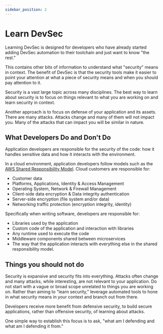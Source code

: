 ```yaml
---
sidebar_position: 2
---
```


# Learn DevSec

Learning DevSec is designed for developers who have already started adding DevSec automation to their toolchain and just want to know "the rest."

This contains other bits of information to understand what "security" means in context. The benefit of DevSec is that the security tools make it easier to point your attention at what a piece of security means and when you should pay attention to it.

Security is a vast large topic across many disciplines. The best way to learn about security is to focus on things relevant to what you are working on and learn security in context.

Another approach is to focus on defense of your application and its assets. There are many attacks. Attacks change and many of them will not impact you. Many of the attacks that can impact you will be similar in nature.

## What Developers Do and Don't Do

Application developers are responsible for the security of the code: how it handles sensitive data and how it interacts with the environment.

In a cloud environment, application developers follow models such as the [AWS Shared Responsibility Model](https://aws.amazon.com/compliance/shared-responsibility-model/). Cloud customers are responsible for:
- Customer data
- Platforms, Applications, Identity & Access Management
- Operating System, Network & Firewall Management
- Client-side data encryption & Data integrity authentication
- Server-side encryption (file system and/or data)
- Networking traffic protection (encryption integrity, identity)

Specifically when writing software, developers are responsible for:
- Libraries used by the application
- Custom code of the application and interaction with libraries
- Any runtime used to execute the code
- Middleware components shared between microservices
- The way that the application interacts with everything else in the shared responsibility model.

## Things you should not do

Security is expansive and security fits into everything. Attacks often change and many attacks, while interesting, are not relevant to your application. Do not start with a vague or broad scope unrelated to things you are working on. Rather than aiming to "learn security," leverage automated tools to hone in what security means in your context and branch out from there.

Developers receive more benefit from defensive security, to build secure applications, rather than offensive security, of learning about attacks.

One simple way to establish this focus is to ask, "what am I defending and what am I defending it from."